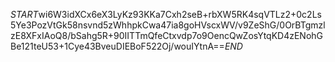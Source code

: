 $START$wi6W3idXCx6eX3LyKz93KKa7Cxh2seB+rbXW5RK4sqVTLz2+0c2Ls5Ye3PozVtGk58nsvnd5zWhhpkCwa47ia8goHVscxWV/v9ZeShG/0OrBTgmzlzE8XFxIAoQ8/bSahg5R+90IITTmQfeCtxvdp7o9OencQwZosYtqKD4zENohGBe121teU53+1Cye43BveuDIEBoF522Oj/wouIYtnA==$END$